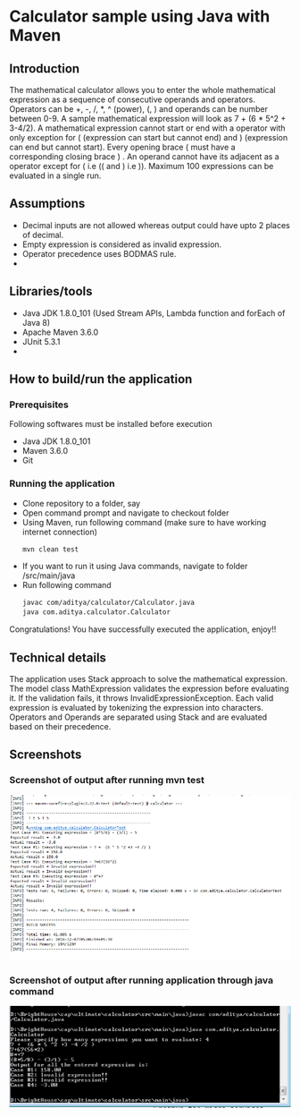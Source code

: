 # Calculator sample using Java with Maven

## Introduction

The mathematical calculator allows you to enter the whole mathematical expression as a sequence of consecutive operands and operators. Operators can be +, -, /, *, ^ (power), (, ) and operands can be number between 0-9. A sample mathematical expression will look as 7 + (6 * 5^2 + 3-4/2). A mathematical expression cannot start or end with a operator with only exception for ( (expression can start but cannot end) and ) (expression can end but cannot start). Every opening brace ( must have a corresponding closing brace ) . An operand cannot have its adjacent as a operator except for ( i.e (( and ) i.e )). Maximum 100 expressions can be evaluated in a single run. 

## Assumptions
-   Decimal inputs are not allowed whereas output could have upto 2 places of decimal.
-   Empty expression is considered as invalid expression.
-   Operator precedence uses BODMAS rule.
-   
## Libraries/tools 
-   Java JDK 1.8.0_101 (Used Stream APIs, Lambda function and forEach of Java 8)
-   Apache Maven 3.6.0
-   JUnit 5.3.1
-   
## How to build/run the application
### Prerequisites
Following softwares must be installed before execution 
-   Java JDK 1.8.0_101 
-   Maven 3.6.0
-   Git
### Running the application
-   Clone repository to a folder, say </home>
-   Open command prompt and navigate to checkout folder </home>
-   Using Maven, run following command (make sure to have working internet connection)
    ```sh
    mvn clean test
    ```
-   If you want to run it using Java commands, navigate to folder </home>/src/main/java
-   Run following command
    ```sh
    javac com/aditya/calculator/Calculator.java
    java com.aditya.calculator.Calculator
    ```
Congratulations! You have successfully executed the application, enjoy!!

## Technical details
The application uses Stack approach to solve the mathematical expression. The model class MathExpression validates the expression before evaluating it. If the validation fails, it throws InvalidExpressionException.
Each valid expression is evaluated by tokenizing the expression into characters. Operators and Operands are separated using Stack and are evaluated based on their precedence. 
## Screenshots
### Screenshot of output after running mvn test
![Maven Test Output](docs/mvntest-output.png)
### Screenshot of output after running application through java command
![Java Output](docs/java-output.png)